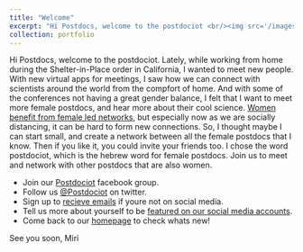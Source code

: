 ```yaml
---
title: "Welcome"
excerpt: "Hi Postdocs, welcome to the postdociot <br/><img src='/images/500x300.png'>"
collection: portfolio
---
```


Hi Postdocs, welcome to the postdociot. 
Lately, while working from home during the Shelter-in-Place order in California, I wanted to meet new people. With new virtual apps for meetings, I saw how we can connect with scientists around the world from the compfort of home. And with some of the conferences not having a great gender balance, I felt that I want to meet more female postdocs, and hear more about their cool science. [Women benefit from female led networks](https://www.nature.com/articles/d41586-018-07878-w), but especially now as we are socially distancing, it can be hard to form new connections. So, I thought maybe I can start small, and create a network between all the female postdocs that I know. Then if you like it, you could invite your friends too. I chose the word postdociot, which is the hebrew word for female postdocs. 
Join us to meet and network with other postdocs that are also women. 

  - Join our [Postdociot](https://www.facebook.com/groups/916327312206421/) facebook group. 
  - Follow us [@Postdociot](https://twitter.com/postdociot) on twitter.
  - Sign up to [recieve emails](https://forms.gle/b95uuGRsP9ikQYtGA) if youre not on social media. 
  - Tell us more about yourself to be [featured on our social media accounts](https://forms.gle/b95uuGRsP9ikQYtGA). 
  - Come back to our [homepage](https://mirikrupkin.github.io/postdociot/) to check whats new!

See you soon,
Miri 



